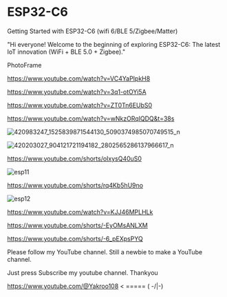# ESP32-C6
Getting Started with ESP32-C6 (wifi 6/BLE 5/Zigbee/Matter)

"Hi everyone! Welcome to the beginning of exploring ESP32-C6: The latest IoT innovation (WiFi + BLE 5.0 + Zigbee)."

PhotoFrame

https://www.youtube.com/watch?v=VC4YaPIpkH8

https://www.youtube.com/watch?v=3q1-otOYi5A

https://www.youtube.com/watch?v=ZT0Tn6EUbS0


https://www.youtube.com/watch?v=wNkzORqIQDQ&t=38s

![420983247_1525839871544130_5090374985070749515_n](https://github.com/YakrooThai/ESP32-C6/assets/56666070/8ca3e7ba-08e1-4bc8-a946-3c3203b8e9c0)


![420203027_904121721194182_2802565286137966617_n](https://github.com/YakrooThai/ESP32-C6/assets/56666070/591dda36-88b0-45b5-84b3-2b02598288da)

https://www.youtube.com/shorts/oIxysQ40uS0

![esp11](https://github.com/YakrooThai/ESP32-C6/assets/56666070/96943996-6d74-4314-b6df-a0c8b47af726)

https://www.youtube.com/shorts/rq4Kb5hU9no

![esp12](https://github.com/YakrooThai/ESP32-C6/assets/56666070/fc52b628-c39f-490d-83fb-d42754a98b06)

https://www.youtube.com/watch?v=KJJ46MPLHLk

https://www.youtube.com/shorts/-EyOMsANLXM

https://www.youtube.com/shorts/-6_pEXpsPYQ

Please follow my YouTube channel. Still a newbie to make a YouTube channel.

Just press Subscribe my youtube channel. Thankyou

https://www.youtube.com/@Yakroo108  < ===== ( -/|\-) 

